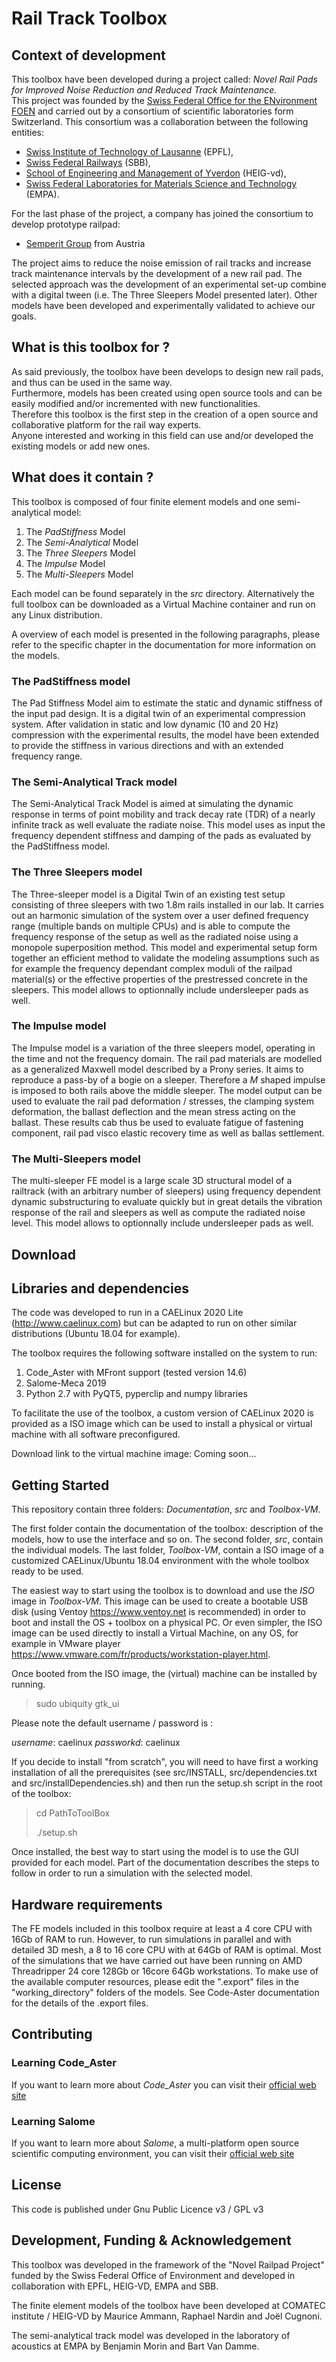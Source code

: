
# Rail Track Toolbox

## Context of development

This toolbox have been developed during a project called:
*Novel Rail Pads for Improved Noise Reduction and Reduced Track Maintenance.*  
This project was founded by the [Swiss Federal Office for the ENvironment FOEN](https://www.bafu.admin.ch/bafu/en/home/office.html) and carried out by a consortium of scientific laboratories form Switzerland. This consortium was a collaboration between the following entities:

- [Swiss Institute of Technology of Lausanne](https://www.epfl.ch/en/) (EPFL),  
- [Swiss Federal Railways](https://www.sbb.ch/en/home.html) (SBB),  
- [School of Engineering and Management of Yverdon](https://heig-vd.ch/en) (HEIG-vd),  
- [Swiss Federal Laboratories for Materials Science and Technology](https://www.empa.ch/) (EMPA).  

For the last phase of the project, a company has joined the consortium to develop prototype railpad:

- [Semperit Group](https://www.semperitgroup.com/) from Austria

The project aims to reduce the noise emission of rail tracks and increase track maintenance intervals by the development of a new rail pad. The selected approach was the development of an experimental set-up combine with a digital tween (i.e. The Three Sleepers Model presented later). Other models have been developed and experimentally validated to achieve our goals.

## What is this toolbox for ?

As said previously, the toolbox have been develops to design new rail pads, and thus can be used in the same way.  
Furthermore, models has been created using open source tools and can be easily modified and/or incremented with new functionalities.  
Therefore this toolbox is the first step in the creation of a open source and collaborative platform for the rail way experts.  
Anyone interested and working in this field can use and/or developed the existing models or add new ones.

## What does it contain ?

This toolbox is composed of four finite element models and one semi-analytical model:

1. The *PadStiffness* Model
2. The *Semi-Analytical* Model
3. The *Three Sleepers* Model
4. The *Impulse* Model
5. The *Multi-Sleepers* Model

Each model can be found separately in the *src* directory. Alternatively the full toolbox can be downloaded as a Virtual Machine container and run on any Linux distribution.

A overview of each model is presented in the following paragraphs, please refer to the specific chapter in the documentation for more information on the models.

### The PadStiffness model

The Pad Stiffness Model aim to estimate the static and dynamic stiffness of the input pad design. It is a digital twin of an experimental compression system.
After validation in static and low dynamic (10 and 20 Hz) compression with the experimental results, the model have been extended to provide the stiffness in various directions and with an extended frequency range.  

### The Semi-Analytical Track model

The Semi-Analytical Track Model is aimed at simulating the dynamic response in terms of point mobility and track decay rate (TDR) of a nearly infinite track as well evaluate the radiate noise. This model uses as input the frequency dependent stiffness and damping of the pads as evaluated by the PadStiffness model. 

### The Three Sleepers model

The Three-sleeper model is a Digital Twin of an existing test setup consisting of three sleepers with two 1.8m rails installed in our lab. It carries out an harmonic simulation of the system over a user defined frequency range (multiple bands on multiple CPUs) and is able to compute the frequency response of the setup as well as the radiated noise using a monopole superposition method. This model and experimental setup form together an efficient method to validate the modeling assumptions such as for example the frequency dependant complex moduli of the railpad material(s) or the effective properties of the prestressed concrete in the sleepers. This model allows to optionnally include undersleeper pads as well.

### The Impulse model

The Impulse model is a variation of the three sleepers model, operating in the time and not the frequency domain. The rail pad materials are modelled as a generalized Maxwell model described by a Prony series.  It aims to reproduce a pass-by of a bogie on a sleeper. Therefore a *M* shaped impulse is imposed to both rails above the middle sleeper. The model output can be used to evaluate the rail pad deformation / stresses, the clamping system deformation, the ballast deflection and the mean stress acting on the ballast. These results cab thus be used to evaluate fatigue of fastening component, rail pad visco elastic recovery time as well as ballas settlement. 

### The Multi-Sleepers model

The multi-sleeper FE model is a large scale 3D structural model of a railtrack (with an arbitrary number of sleepers) using frequency dependent dynamic substructuring to evaluate quickly but in great details the vibration response of the rail and sleepers as well as compute the radiated noise level. This model allows to optionnally include undersleeper pads as well.

## Download

## Libraries and dependencies

The code was developed to run in a CAELinux 2020 Lite (http://www.caelinux.com) but can be adapted to run on other similar distributions (Ubuntu 18.04 for example).

The toolbox requires the following software installed on the system to run:
1. Code_Aster with MFront support (tested version 14.6)
2. Salome-Meca 2019 
3. Python 2.7 with PyQT5, pyperclip and numpy libraries

To facilitate the use of the toolbox, a custom version of CAELinux 2020 is provided as a ISO image which can be used to install a physical or virtual machine with all software preconfigured. 

Download link to the virtual machine image: Coming soon...

## Getting Started

This repository contain three folders: *Documentation*, *src* and *Toolbox-VM*. 

The first folder contain the documentation of the toolbox: description of the models, how to use the interface and so on. The second folder, *src*, contain the individual models. The last folder, *Toolbox-VM*, contain a ISO image of a customized CAELinux/Ubuntu 18.04 environment with the whole toolbox ready to be used. 

The easiest way to start using the toolbox is to download and use the *ISO* image in *Toolbox-VM*. This image can be used to create a bootable USB disk (using Ventoy https://www.ventoy.net is recommended) in order to boot and install the OS + toolbox on a physical PC. Or even simpler, the ISO image can be used directly to install a Virtual Machine, on any OS, for example in VMware player https://www.vmware.com/fr/products/workstation-player.html.

Once booted from the ISO image, the (virtual) machine can be installed by running.  

> sudo ubiquity gtk_ui

Please note the default username / password is :

*username*: caelinux
*passworkd*: caelinux

If you decide to install "from scratch", you will need to have first a working installation of all the prerequisites (see src/INSTALL, src/dependencies.txt and src/installDependencies.sh) and then run the setup.sh script in the root of the toolbox:

> cd PathToToolBox
> 
> ./setup.sh


Once installed, the best way to start using the model is to use the GUI provided for each model. Part of the documentation describes the steps to follow in order to run a simulation with the selected model.

## Hardware requirements

The FE models included in this toolbox require at least a 4 core CPU with 16Gb of RAM to run. However, to run simulations in parallel and with detailed 3D mesh, a 8 to 16 core CPU with at 64Gb of RAM is optimal. Most of the simulations that we have carried out have been running on AMD Threadripper 24 core 128Gb or 16core 64Gb workstations. To make use of the available computer resources, please edit the ".export" files in the "working_directory" folders of the models. See Code-Aster documentation for the details of the .export files.

## Contributing

### Learning Code_Aster

If you want to learn more about *Code_Aster* you can visit their [official web site](https://www.code-aster.org/)

### Learning Salome

If you want to learn more about *Salome*, a multi-platform open source scientific computing environment, you can visit their [official web site](https://www.salome-platform.org/)

## License
This code is published under Gnu Public Licence v3 / GPL v3

## Development, Funding & Acknowledgement

This toolbox was developed in the framework of the "Novel Railpad Project" funded by the Swiss Federal Office of Environment and developed in collaboration with EPFL, HEIG-VD, EMPA and SBB.

The finite element models of the toolbox have been developed at COMATEC institute / HEIG-VD by Maurice Ammann, Raphael Nardin and Joël Cugnoni.

The semi-analytical track model was developed in the laboratory of acoustics at EMPA by Benjamin Morin and Bart Van Damme. 
